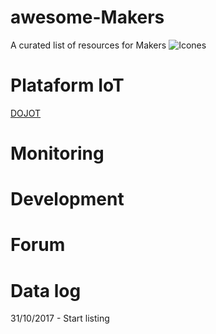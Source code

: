 # awesome-Makers
A curated list of resources for Makers
![Icones](https://github.com/IoTMakers/awesome-Makers/blob/master/figures/logo_IoTmakersCommunity.png)

# Plataform IoT
[DOJOT](http://www.dojot.com.br)

# Monitoring

# Development

# Forum

# Data log
31/10/2017 - Start listing
